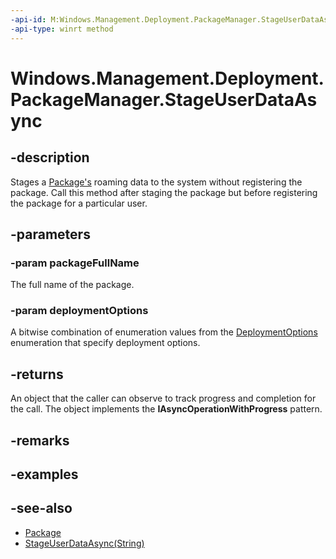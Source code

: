 ```yaml
---
-api-id: M:Windows.Management.Deployment.PackageManager.StageUserDataAsync(System.String,Windows.Management.Deployment.DeploymentOptions)
-api-type: winrt method
---
```


<!-- Method syntax
public Windows.Foundation.IAsyncOperationWithProgress<Windows.Management.Deployment.DeploymentResult, Windows.Management.Deployment.DeploymentProgress> StageUserDataAsync(System.String packageFullName, Windows.Management.Deployment.DeploymentOptions deploymentOptions)
-->

# Windows.Management.Deployment.PackageManager.StageUserDataAsync

## -description
Stages a [Package's](https://docs.microsoft.com/uwp/api/windows.applicationmodel.package) roaming data to the system without registering the package. Call this method after staging the package but before registering the package for a particular user.

## -parameters
### -param packageFullName
The full name of the package.

### -param deploymentOptions
A bitwise combination of enumeration values from the [DeploymentOptions](deploymentoptions.md) enumeration that specify deployment options.

## -returns
An object that the caller can observe to track progress and completion for the call. The object implements the **IAsyncOperationWithProgress** pattern.

## -remarks

## -examples

## -see-also

- [Package](https://docs.microsoft.com/uwp/api/windows.applicationmodel.package)
- [StageUserDataAsync(String)](packagemanager_stageuserdataasync_1037604209.md)
